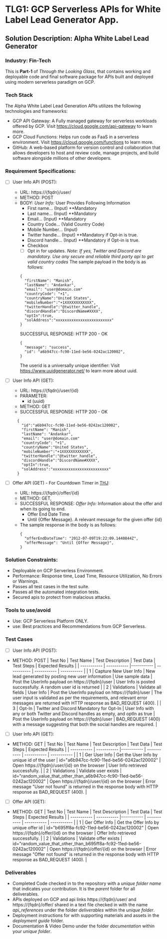 # TLG1: GCP Serverless APIs for White Label Lead Generator App.
## Solution Description: Alpha White Label Lead Generator
### Industry: Fin-Tech

This is **Part-1** of *Through the Looking Glass*, that contains working and deployable code and final software package for APIs built and deployed using modern serverless paradigm on GCP.

### Tech Stack
The Alpha White Label Lead Generation APIs utilizes the following technologies and frameworks:
- GCP API Gateway: A Fully managed gateway for serverless workloads offered by GCP. Visit https://cloud.google.com/api-gateway to learn more.
- GCP Cloud Functions: Helps run code as FaaS in a serverless environment. Visit https://cloud.google.com/functions to learn more.
- GitHub: A web-based platform for version control and collaboration that allows developers to host and review code, manage projects, and build software alongside millions of other developers.

### Requirement Specifications:
- [ ] User Info API (POST): 
  - URL: https://{fqdn}/user/
  - METHOD: POST
  - BODY: *User Info:* User Provides Following Information
    - First name... (Input) **Mandatory
    - Last name... (Input) **Mandatory
    - Email... (Input) **Mandatory
    - Country Code... (Valid Country Code)
    - Mobile Number... (Input)
    - Twitter handle... (Input) **Mandatory if Opt-in is true.
    - Discord handle... (Input) **Mandatory if Opt-in is true.
    - Checkbox 
    - [ ] Opt in for updates. 
    *Note: If yes, Twitter and Discord are mandatory.*
    *Use any secure and reliable third party api to get valid country codes*
    The sample payload in the body is as follows:
    ```
    {
      "firstName": "Manish",
      "lastName": "Andankar",
      "email": "user@domain.com"
      "countryCode": "+1",
      "countryName":"United States",
      "mobileNumber":"+1XXXXXXXXXXXX",
      "twitterHandle":"@twitter_handle",
      "discordHandle":"DiscordName#XXXX",
      "optIn":true,
      "solAddress":"xxxxxxxxxxxxxxxxxxxxxxxxx"
    }
    ```
    SUCCESSFUL RESPONSE: HTTP 200 - OK
    ```
    {
      "message": "success",
      "id": "a6b947cc-fc90-11ed-be56-0242ac120002",
    }
    ```
    The userid is a universally unique identifier: Visit https://www.uuidgenerator.net/ to learn more about uuid.
    
- [ ] User Info API (GET): 
  - URL: https://{fqdn}/user/{id}
  - PARAMETER:
    - id (uuid)   
  - METHOD: GET
  - SUCCESSFUL RESPONSE: HTTP 200 - OK
  ```
    {
      "id":"a6b947cc-fc90-11ed-be56-0242ac120002",
      "firstName": "Manish",
      "lastName": "Andankar",
      "email": "user@domain.com"
      "countryCode": "+1",
      "countryName":"United States",
      "mobileNumber":"+1XXXXXXXXXXXX",
      "twitterHandle":"@twitter_handle",
      "discordHandle":"DiscordName#XXXX",
      "optIn":true,
      "solAddress":"xxxxxxxxxxxxxxxxxxxxxxxxx"
    }
    ```

- [ ] Offer API (GET) - For Countdown Timer in [THJ](https://github.com/manish-andankar/Alpha-White-Label-Lead-Generator/blob/THJ/README.md): 
  - URL: https://{fqdn}/offer/{id}
  - METHOD: GET,
  - SUCCESSFUL RESPONSE: *Offer Info:* Information about the offer and when its going to end.
    - Offer End Date Time
    - Until {Offer Message}. A relevant message for the given offer {id} 
  - The sample response in the body is as follows:
    ```
    {
      "offerEndDateTime": "2012-07-09T19:22:09.1440844Z",
      "offerMessage": "Until {Offer Message}",
    }
    ```

### Solution Constraints:
  - Deployable on GCP Serverless Environment.
  - Performance: Response time, Load Time, Resource Utilization, No Errors or Warnings.
  - Passes all test cases in the test suite.
  - Passes all the automated integration tests.
  - Secured apis to protect from malacious attacks.

### Tools to use/avoid
  - Use: GCP Serverless Platform ONLY.
  - use: Best practices and Recommendations from GCP Serverless.

### Test Cases
- [ ] User Info API (POST): 
- METHOD: POST
  | Test No | Test Name | Test Description | Test Data |  Test Steps | Expected Results |
  | ----------- | ----------- |----------- | ----------- | ----------- | ----------- |
  | 1 | Capture New User Info | New lead generated by posting new user information | Use sample data | Post the UserInfo payload on https://{fqdn}/user  | User Info is posted successfully. A random user id is returned |
  | 2 | Validations | Validate all fields | User Info | Post the UserInfo payload on https://{fqdn}/user  | The user input is validated as per the requirements, and relevant error messages are returned with HTTP response as BAD_REQUEST (400). |
  | 3 | Opt-In | Twitter and Discord Mandatory for Opt-In | User Info with any or both Twitter and Discord handles as empty, and optIn as true | Post the UserInfo payload on https://{fqdn}/user | BAD_REQUEST (400) with a message suggesting that both the social handles are required. |

- [ ] User Info API (GET): 
- METHOD: GET
  | Test No | Test Name | Test Description | Test Data |  Test Steps | Expected Results |
  | ----------- | ----------- |----------- | ----------- | ----------- | ----------- |
  | 1 | Ger User Info | Get the User Info by unique id of the user | id="a6b947cc-fc90-11ed-be56-0242ac120002" | Open https://{fqdn}/user/{id} on the browser | User Info retrieved successfully. |
  | 2 | Validations | Validate user exists | id="random_value_that_other_than_a6b947cc-fc90-11ed-be56-0242ac120002" | Open https://{fqdn}/user/{id} on the browser | Error message "User not found" is returned in the response body with HTTP response as BAD_REQUEST (400). |

- [ ] Offer API (GET): 
- METHOD: GET
  | Test No | Test Name | Test Description | Test Data |  Test Steps | Expected Results |
  | ----------- | ----------- |----------- | ----------- | ----------- | ----------- |
  | 1 | Ger Offer Info | Get the Offer Info by unique offer id | id="b695ff8a-fc92-11ed-be56-0242ac120002" | Open https://{fqdn}/offer/{id} on the browser | Offer Info retrieved successfully. |
  | 2 | Validations | Validate offer exists | id="random_value_that_other_than_b695ff8a-fc92-11ed-be56-0242ac120002" | Open https://{fqdn}/offer/{id} on the browser | Error message "Offer not found" is returned in the response body with HTTP response as BAD_REQUEST (400). |

### Deliverables
  - Completed Code checked in to the repository with a *unique folder name* that indicates your contribution. It is the *parent* folder for all deliverables.
  - APIs deployed on GCP and api links https://{fqdn}/user/ and https://{fqdn}/offer/ shared in a text file checked in with the name *api_references* under the folder *deliverables* within the *unique folder*.
  - Deployment instructions for with supporting materials and assets in the *deployment guide* folder.
  - Documentation & Video Demo under the folder *documentation* within your *unique folder*. 
